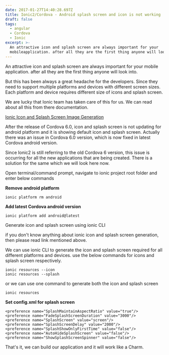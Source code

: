 ```yaml
---
date: 2017-01-27T14:40:28.697Z
title: Ionic2/Cordova - Android splash screen and icon is not working
draft: false
tags:
  - angular
  - Cordova
  - Ionic
excerpt: >-
  An attractive icon and splash screen are always important for your  
  mobileapplication. after all they are the first thing anyone will look into.
---
```

An attractive icon and splash screen are always important for your mobile    application. after all they are the first thing anyone will look into.

But this has been always a great headache for the developers. Since they need to support multiple platforms and devices with different screen sizes. Each platform and device requires different size of icons and splash screen.



We are lucky that Ionic team has taken care of this for us. We can read about all this from there documentation. 

[Ionic Icon and Splash Screen Image Generation](https://ionicframework.com/docs/cli/commands/cordova-resources)

After the release of Cordova 6.0, icon and splash screen is not updating for android platform and it is showing default icon and splash screen. Actually there was an issue in Cordova 6.0 version, which is now fixed in latest Cordova android version. 

Since Ionic2 is still referring to the old Cordova 6 version, this issue is occurring for all the new applications that are being created. There is a solution for the same which we will look here now.

Open terminal/command prompt, navigate to ionic project root folder and enter below commands

**Remove android platform**

```
ionic platform rm android
```

**Add latest Cordova android version**

```
ionic platform add android@latest
```

Generate icon and splash screen using ionic CLI

if you don't know anything about ionic icon and splash screen generation, then please read link mentioned above. 

We can use ionic CLI to generate the icon and splash screen required for all different platforms and devices. use the below commands for icons and splash screen respectively.

```
ionic resources --icon 
ionic resources --splash
```

or we can use one command to generate both the icon and splash screen

```
ionic resources
```

**Set config.xml for splash screen**

```
<preference name="SplashMaintainAspectRatio" value="true"/>
<preference name="FadeSplashScreenDuration" value="3000"/>
<preference name="SplashScreen" value="screen"/>
<preference name="SplashScreenDelay" value="2000"/>
<preference name="SplashShowOnlyFirstTime" value="false"/>
<preference name="AutoHideSplashScreen" value="false"/>
<preference name="ShowSplashScreenSpinner" value="false"/>
```

That's it, we can build our application and it will work like a Charm.
